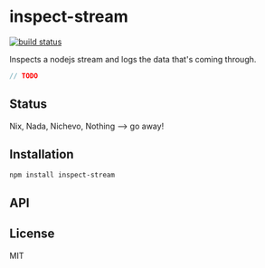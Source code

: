 # inspect-stream
[![build status](https://secure.travis-ci.org/thlorenz/inspect-stream.png)](http://travis-ci.org/thlorenz/inspect-stream)

Inspects a nodejs stream and logs the data that's coming through.

```js
// TODO
```

## Status

Nix, Nada, Nichevo, Nothing --> go away!
## Installation

    npm install inspect-stream

## API


## License

MIT
